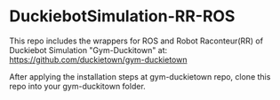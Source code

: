 # DuckiebotSimulation-RR-ROS
This repo includes the wrappers for ROS and Robot Raconteur(RR) of Duckiebot Simulation "Gym-Duckitown" at:  
https://github.com/duckietown/gym-duckietown  

After applying the installation steps at gym-duckietown repo, clone this repo into your gym-duckitown folder.
